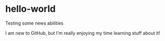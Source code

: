 # hello-world
Testing some news abilities

I am new to GitHub, but I'm really enjoying my time learning stuff about it!
